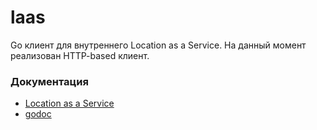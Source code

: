 # laas

Go клиент для внутреннего Location as a Service. На данный момент реализован HTTP-based клиент.

### Документация
- [Location as a Service](https://doc.yandex-team.ru/laas/laas-user/concepts/about.html "Location as a Service")
- [godoc](https://godoc.yandex-team.ru/pkg/a.yandex-team.ru/library/go/yandex/laas "godoc")

